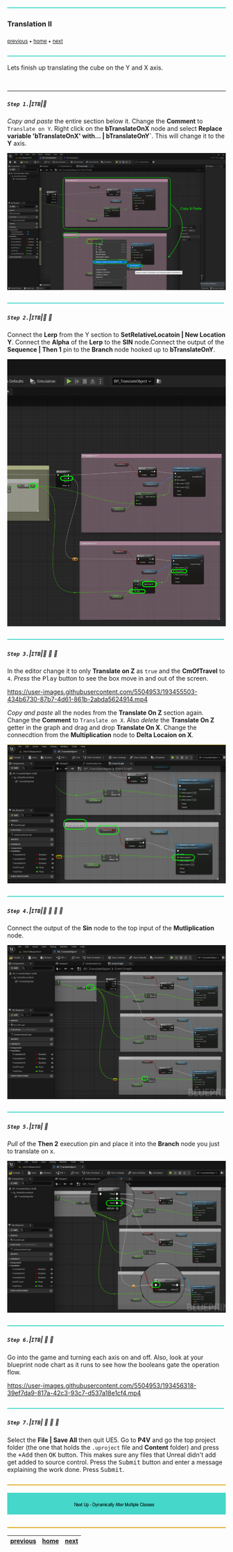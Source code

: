 ![](../images/line3.png)

### Translation II

<sub>[previous](../translation/README.md#user-content-translation) • [home](../README.md#user-content-ue5-blueprints) • [next](../multiple-actors/README.md#user-content-dynamically-alter-multiple-classes)</sub>

![](../images/line3.png)

Lets finish up translating the cube on the Y and X axis.

<br>

---

##### `Step 1.`\|`ITB`|:small_blue_diamond:
*Copy and paste* the entire section below it. Change the **Comment** to `Translate on Y`.  Right click on the **bTranslateOnX** node and select **Replace variable 'bTranslateOnX' with... | bTranslateOnY`**.  This will change it to the **Y** axis. 

![copy](images/copyPasteXtoY.png)

![](../images/line2.png)

##### `Step 2.`\|`ITB`|:small_blue_diamond: :small_blue_diamond: 

Connect the **Lerp** from the Y section to **SetRelativeLocatoin | New Location Y**. Connect the **Alpha** of the **Lerp** to the **SIN** node.Connect the output of the **Sequence | Then 1** pin to the **Branch** node hooked up to **bTranslateOnY**.

![connect pins](images/connectY.png)

![](../images/line2.png)

##### `Step 3.`\|`ITB`|:small_blue_diamond: :small_blue_diamond: :small_blue_diamond:

In the editor change it to only **Translate on Z** as `true` and the **CmOfTravel** to `4`. *Press* the <kbd>Play</kbd> button to see the box move in and out of the screen.

https://user-images.githubusercontent.com/5504953/193455503-434b6730-87b7-4d61-861b-2abda5624914.mp4

*Copy and paste* all the nodes from the **Translate On Z** section again. Change the **Comment** to `Translate on X`. Also *delete* the **Translate On Z** getter in the graph and drag and drop **Translate On X**. Change the connecdtion from the **Multiplication** node to **Delta Locaion on X**.

![copy and paste to translate on x](images/translateOnX.png)

![](../images/line2.png)

##### `Step 4.`\|`ITB`|:small_blue_diamond: :small_blue_diamond: :small_blue_diamond: :small_blue_diamond:

Connect the output of the **Sin** node to the top input of the **Mutliplication** node.

![connect sin to mult](images/sinToMult.png)

![](../images/line2.png)

##### `Step 5.`\|`ITB`| :small_orange_diamond:

*Pull* of the **Then 2** execution pin and place it into the **Branch** node you just to translate on x.

![connect execution pin to branch](images/connectThen2.png)

![](../images/line2.png)

##### `Step 6.`\|`ITB`| :small_orange_diamond: :small_blue_diamond:

Go into the game and turning each axis on and off. Also, look at your blueprint node chart as it runs to see how the booleans gate the operation flow.

https://user-images.githubusercontent.com/5504953/193456318-39ef7da9-817a-42c3-93c7-d537a18e1cf4.mp4

![](../images/line2.png)

##### `Step 7.`\|`ITB`| :small_orange_diamond: :small_blue_diamond: :small_blue_diamond:

Select the **File | Save All** then quit UE5.   Go to **P4V** and go the top project folder (the one that holds the `.uproject` file and **Content** folder) and press the <kbd>+Add</kbd> then <kbd>OK</kbd> button.  This makes sure any files that Unreal didn't add get added to source control. Press the <kbd>Submit</kbd> button and enter a message explaining the work done.  Press <kbd>Submit</kbd>.

![](../images/line.png)

<!-- <img src="https://via.placeholder.com/1000x100/45D7CA/000000/?text=Next Up - ADD NEXT TITBE"> -->
![next up next tile](images/banner.png)

![](../images/line.png)

| [previous](../translation/README.md#user-content-translation)| [home](../README.md#user-content-ue5-blueprints) | [next](../multiple-actors/README.md#user-content-dynamically-alter-multiple-classes)|
|---|---|---|

